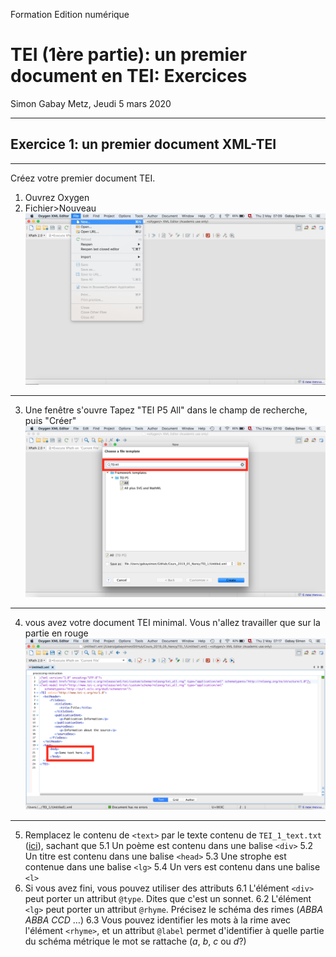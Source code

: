 Formation Edition numérique

# TEI (1ère partie): un premier document en TEI: Exercices

Simon Gabay
Metz, Jeudi 5 mars 2020

---
## Exercice 1: un premier document XML-TEI
---

Créez votre premier document TEI.
1. Ouvrez Oxygen
2. Fichier>Nouveau
![60% center](../TEI_1.1_images/Oxygen_1.png)

---
3. Une fenêtre s'ouvre Tapez "TEI P5 All" dans le champ de recherche, puis "Créer"
![60% center](../TEI_1.1_images/Oxygen_2.png)

---
4. vous avez votre document TEI minimal. Vous n'allez travailler que sur la partie en rouge
![60% center](../TEI_1.1_images/Oxygen_3.png)

---
5. Remplacez le contenu de ```<text>``` par le texte contenu de ```TEI_1_text.txt``` ([ici](https://github.com/gabays/Cours_2020_02_Metz/blob/master/TEI_1/TEI_1_exo/TEI_1_text.txt)), sachant que
	5.1 Un poème est contenu dans une balise ```<div>```
	5.2 Un titre est contenu dans une balise ```<head>```
	5.3 Une strophe est contenue dans une balise ```<lg>```
	5.4 Un vers est contenu dans une balise ```<l>```
6.  Si vous avez fini, vous pouvez utiliser des attributs
	6.1 L'élément ```<div>``` peut porter un attribut ```@type```. Dites que c'est un sonnet.
	6.2 L'élément ```<lg>``` peut porter un attribut ```@rhyme```. Précisez le schéma des rimes (_ABBA ABBA CCD_ …)
	6.3 Vous pouvez identifier les mots à la rime avec l'élément ```<rhyme>```, et un attribut ```@label``` permet d'identifier à quelle partie du schéma métrique le mot se rattache (_a_, _b_, _c_ ou _d_?)
